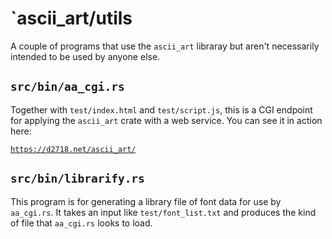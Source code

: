 # `ascii_art/utils

A couple of programs that use the `ascii_art` libraray but aren't necessarily
intended to be used by anyone else.

## `src/bin/aa_cgi.rs`

Together with `test/index.html` and `test/script.js`, this is a CGI endpoint
for applying the `ascii_art` crate with a web service. You can see it in
action here:

[`https://d2718.net/ascii_art/`](https://d2718.net/ascii_art/)

## `src/bin/librarify.rs`

This program is for generating a library file of font data for use by
`aa_cgi.rs`. It takes an input like `test/font_list.txt` and produces the
kind of file that `aa_cgi.rs` looks to load.

